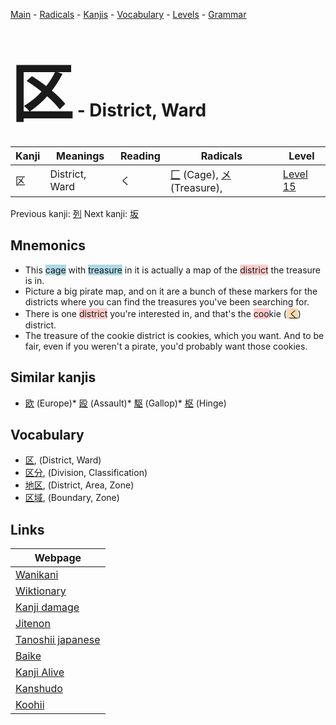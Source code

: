 <style> bigfont {font-size: 100px}</style>
[Main](../README.md) -
[Radicals](../radicals.md) -
[Kanjis](../kanjis.md) -
[Vocabulary](../vocabulary.md) -
[Levels](../levels.md) -
[Grammar](../grammar.md)
# <bigfont> 区</bigfont> - District, Ward 

| Kanji | Meanings | Reading | Radicals | Level |
| --- | --- | --- | --- | --- |
| 区 | District, Ward | く | [匚](../radicals/匚.md) (Cage), [メ](../radicals/メ.md) (Treasure),  | [Level 15](../levels/wk_level15.md) |

Previous kanji: [列](列.md) Next kanji: [坂](坂.md) 

## Mnemonics
 * This <span style="background-color:#ADD8E6"> cage</span> with <span style="background-color:#ADD8E6"> treasure</span> in it is actually a map of the <span style="background-color:#ffcccb"> district</span> the treasure is in.
* Picture a big pirate map, and on it are a bunch of these markers for the districts where you can find the treasures you've been searching for.
* There is one <span style="background-color:#ffcccb"> district</span> you're interested in, and that's the <span style="background-color:#ffcccb"> coo</span>kie (<span style="background-color:#fed8b1"> [く](https://jisho.org/search/く)</span>) district.
* The treasure of the cookie district is cookies, which you want. And to be fair, even if you weren't a pirate, you'd probably want those cookies.


## Similar kanjis
 * [欧](欧.md) (Europe)* [殴](殴.md) (Assault)* [駆](駆.md) (Gallop)* [枢](枢.md) (Hinge)


## Vocabulary
 * [区](../vocabulary/区.md), (District, Ward)
* [区分](../vocabulary/区.md), (Division, Classification)
* [地区](../vocabulary/区.md), (District, Area, Zone)
* [区域](../vocabulary/区.md), (Boundary, Zone)



## Links 

| Webpage |
| --- |
| [Wanikani          ](https://www.wanikani.com/kanji/区) |
| [Wiktionary        ](https://en.wiktionary.org/wiki/区) |
| [Kanji damage      ](http://www.kanjidamage.com/kanji/search?utf8=✓&q=区) |
| [Jitenon           ](https://jitenon.com/kanji/区) |
| [Tanoshii japanese ](https://www.tanoshiijapanese.com/dictionary/kanji.cfm?k=区) |
| [Baike             ](https://baike.baidu.com/item/区) |
| [Kanji Alive       ](https://app.kanjialive.com/区) |
| [Kanshudo          ](https://www.kanshudo.com/searchmn?q=区) |
| [Koohii            ](https://kanji.koohii.com/study/kanji/区) |
